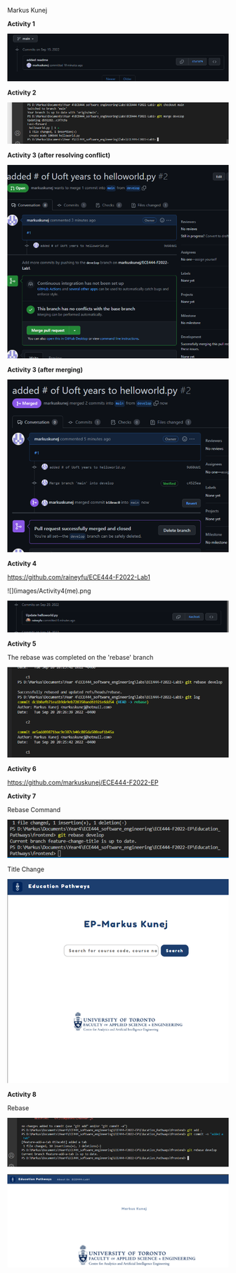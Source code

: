 Markus Kunej

**Activity 1**

![](images/Activity1.png)

**Activity 2**

![](images/Activity2.png)

**Activity 3 (after resolving conflict)**

![](images/Activity3.png)

**Activity 3 (after merging)**

![](images/Activity3_after_merge.png)

**Activity 4**

https://github.com/raineyfu/ECE444-F2022-Lab1

![](images/Activity4(me).png

![](images/Activity4(teammate).png)

**Activity 5**

The rebase was completed on the 'rebase' branch

![](images/Activity5.png)

**Activity 6**

https://github.com/markuskunej/ECE444-F2022-EP

**Activity 7**

Rebase Command

![](images/Activity7(rebase).png)

Title Change

![](images/Activity7(title).png)

**Activity 8**

Rebase

![](images/Activity8(rebase).png)

![](images/Activity8(tab).png)